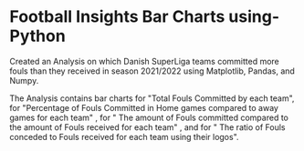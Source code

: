 # Football Insights Bar Charts using-Python

Created an Analysis on which Danish SuperLiga teams committed more fouls than they received in season 2021/2022 using Matplotlib, Pandas, and Numpy.

The Analysis contains bar charts for "Total Fouls Committed by each team", for "Percentage of Fouls Committed in Home games compared to away games for each team" , for " The amount of Fouls committed compared to the amount of Fouls received for each team" , and for " The ratio of Fouls conceded to Fouls received for each team using their logos".
